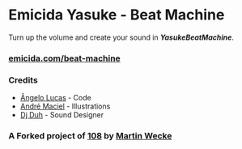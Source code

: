 # Emicida Yasuke  - Beat Machine
Turn up the volume and create your sound in ***YasukeBeatMachine***.
### [emicida.com/beat-machine](http://emicida.com/beat-machine)

### Credits
- [Ângelo Lucas](http://angelolucas.github.io) - Code
- [André Maciel](http://blackmadre.com) - Illustrations
- [Dj Duh](https://soundcloud.com/dj-duhproducer) - Sound Designer

### A Forked project of [108](http://martinwecke.de/108) by [Martin Wecke](https://github.com/hatsumatsu)
